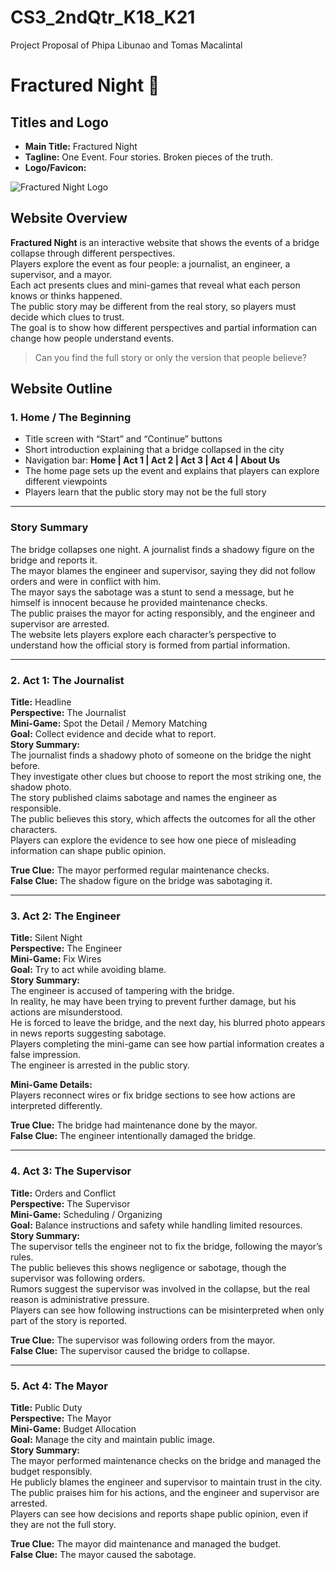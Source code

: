# CS3_2ndQtr_K18_K21
Project Proposal of Phipa Libunao and Tomas Macalintal

# Fractured Night 🌚

## Titles and Logo
- **Main Title:** Fractured Night  
- **Tagline:** One Event. Four stories. Broken pieces of the truth.  
- **Logo/Favicon:**  

![Fractured Night Logo](assets/cspairproj_favicon.png)

## Website Overview
**Fractured Night** is an interactive website that shows the events of a bridge collapse through different perspectives.  
Players explore the event as four people: a journalist, an engineer, a supervisor, and a mayor.  
Each act presents clues and mini-games that reveal what each person knows or thinks happened.  
The public story may be different from the real story, so players must decide which clues to trust.  
The goal is to show how different perspectives and partial information can change how people understand events.

> Can you find the full story or only the version that people believe?

## Website Outline

### 1. Home / The Beginning
- Title screen with “Start” and “Continue” buttons  
- Short introduction explaining that a bridge collapsed in the city  
- Navigation bar: **Home | Act 1 | Act 2 | Act 3 | Act 4 | About Us**  
- The home page sets up the event and explains that players can explore different viewpoints  
- Players learn that the public story may not be the full story

---

### Story Summary
The bridge collapses one night. A journalist finds a shadowy figure on the bridge and reports it.  
The mayor blames the engineer and supervisor, saying they did not follow orders and were in conflict with him.  
The mayor says the sabotage was a stunt to send a message, but he himself is innocent because he provided maintenance checks.  
The public praises the mayor for acting responsibly, and the engineer and supervisor are arrested.  
The website lets players explore each character’s perspective to understand how the official story is formed from partial information.

---

### 2. Act 1: The Journalist
**Title:** Headline  
**Perspective:** The Journalist  
**Mini-Game:** Spot the Detail / Memory Matching  
**Goal:** Collect evidence and decide what to report.  
**Story Summary:**  
The journalist finds a shadowy photo of someone on the bridge the night before.  
They investigate other clues but choose to report the most striking one, the shadow photo.  
The story published claims sabotage and names the engineer as responsible.  
The public believes this story, which affects the outcomes for all the other characters.  
Players can explore the evidence to see how one piece of misleading information can shape public opinion.

**True Clue:** The mayor performed regular maintenance checks.  
**False Clue:** The shadow figure on the bridge was sabotaging it.

---

### 3. Act 2: The Engineer
**Title:** Silent Night  
**Perspective:** The Engineer  
**Mini-Game:** Fix Wires  
**Goal:** Try to act while avoiding blame.  
**Story Summary:**  
The engineer is accused of tampering with the bridge.  
In reality, he may have been trying to prevent further damage, but his actions are misunderstood.  
He is forced to leave the bridge, and the next day, his blurred photo appears in news reports suggesting sabotage.  
Players completing the mini-game can see how partial information creates a false impression.  
The engineer is arrested in the public story.

**Mini-Game Details:**  
Players reconnect wires or fix bridge sections to see how actions are interpreted differently.  

**True Clue:** The bridge had maintenance done by the mayor.  
**False Clue:** The engineer intentionally damaged the bridge.

---

### 4. Act 3: The Supervisor
**Title:** Orders and Conflict  
**Perspective:** The Supervisor  
**Mini-Game:** Scheduling / Organizing  
**Goal:** Balance instructions and safety while handling limited resources.  
**Story Summary:**  
The supervisor tells the engineer not to fix the bridge, following the mayor’s rules.  
The public believes this shows negligence or sabotage, though the supervisor was following orders.  
Rumors suggest the supervisor was involved in the collapse, but the real reason is administrative pressure.  
Players can see how following instructions can be misinterpreted when only part of the story is reported.  

**True Clue:** The supervisor was following orders from the mayor.  
**False Clue:** The supervisor caused the bridge to collapse.

---

### 5. Act 4: The Mayor
**Title:** Public Duty  
**Perspective:** The Mayor  
**Mini-Game:** Budget Allocation  
**Goal:** Manage the city and maintain public image.  
**Story Summary:**  
The mayor performed maintenance checks on the bridge and managed the budget responsibly.  
He publicly blames the engineer and supervisor to maintain trust in the city.  
The public praises him for his actions, and the engineer and supervisor are arrested.  
Players can see how decisions and reports shape public opinion, even if they are not the full story.  

**True Clue:** The mayor did maintenance and managed the budget.  
**False Clue:** The mayor caused the sabotage.
